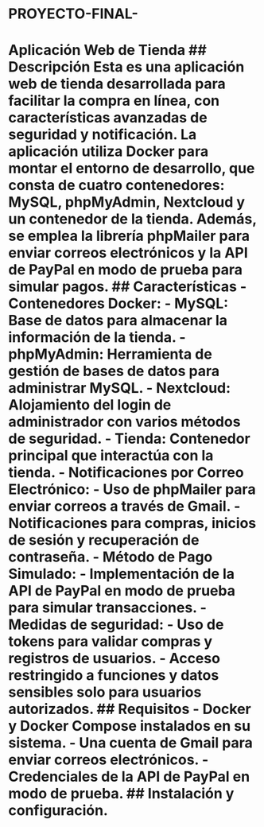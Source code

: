 # PROYECTO-FINAL-
 # Aplicación Web de Tienda ## Descripción Esta es una aplicación web de tienda desarrollada para facilitar la compra en línea, con características avanzadas de seguridad y notificación. La aplicación utiliza Docker para montar el entorno de desarrollo, que consta de cuatro contenedores: MySQL, phpMyAdmin, Nextcloud y un contenedor de la tienda. Además, se emplea la librería phpMailer para enviar correos electrónicos y la API de PayPal en modo de prueba para simular pagos. ## Características - **Contenedores Docker:** - **MySQL:** Base de datos para almacenar la información de la tienda. - **phpMyAdmin:** Herramienta de gestión de bases de datos para administrar MySQL. - **Nextcloud:** Alojamiento del login de administrador con varios métodos de seguridad. - **Tienda:** Contenedor principal que interactúa con la tienda. - **Notificaciones por Correo Electrónico:** - Uso de phpMailer para enviar correos a través de Gmail. - Notificaciones para compras, inicios de sesión y recuperación de contraseña. - **Método de Pago Simulado:** - Implementación de la API de PayPal en modo de prueba para simular transacciones. - **Medidas de seguridad:** - Uso de tokens para validar compras y registros de usuarios. - Acceso restringido a funciones y datos sensibles solo para usuarios autorizados. ## Requisitos - Docker y Docker Compose instalados en su sistema. - Una cuenta de Gmail para enviar correos electrónicos. - Credenciales de la API de PayPal en modo de prueba. ## Instalación y configuración.
